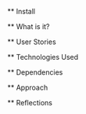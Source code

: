 ** Install


** What is it?


** User Stories



** Technologies Used



** Dependencies


** Approach


** Reflections
